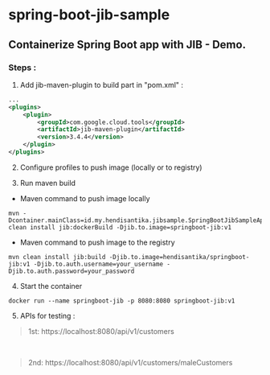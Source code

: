 # spring-boot-jib-sample

## Containerize Spring Boot app with JIB - Demo.

### Steps :

1. Add jib-maven-plugin to build part in "pom.xml" :

````xml
...
<plugins>
    <plugin>
        <groupId>com.google.cloud.tools</groupId>
        <artifactId>jib-maven-plugin</artifactId>
        <version>3.4.4</version>
    </plugin>
</plugins>
````

2. Configure profiles to push image (locally or to registry)

3. Run maven build

* Maven command to push image locally

```shell
mvn -Dcontainer.mainClass=id.my.hendisantika.jibsample.SpringBootJibSampleApplication clean install jib:dockerBuild -Djib.to.image=springboot-jib:v1

```

* Maven command to push image to the registry

```shell
mvn clean install jib:build -Djib.to.image=hendisantika/springboot-jib:v1 -Djib.to.auth.username=your_username -Djib.to.auth.password=your_password
```

4. Start the container

```shell
docker run --name springboot-jib -p 8080:8080 springboot-jib:v1
```

5. APIs for testing :

> 1st: https://localhost:8080/api/v1/customers

<br/>

> 2nd: https://localhost:8080/api/v1/customers/maleCustomers

